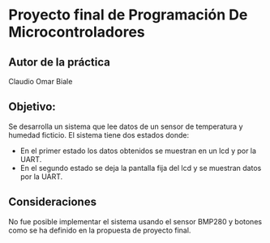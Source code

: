 # Proyecto final de Programación De Microcontroladores

## Autor de la práctica

Claudio Omar Biale

## Objetivo:

Se desarrolla un sistema que lee datos de un sensor de temperatura y humedad ficticio.
El sistema tiene dos estados donde:
- En el primer estado los datos obtenidos se muestran en un lcd y por la UART.
- En el segundo estado se deja la pantalla fija del lcd y se muestran datos por la UART.

## Consideraciones

No fue posible implementar el sistema usando el sensor BMP280 y botones como se ha definido en la propuesta de proyecto final.

 
